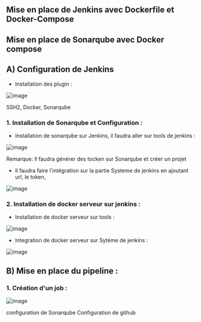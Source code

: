 ## Mise en place de Jenkins avec Dockerfile et Docker-Compose
## Mise en place de Sonarqube avec Docker compose
## A) Configuration de Jenkins

- Installation des plugin :

![image](https://github.com/user-attachments/assets/bd211ba2-fea6-4bd4-a3b4-2d6b1a3a4197)

SSH2, 
Docker,
Sonarqube

### 1. Installation de Sonarqube et Configuration : 

- Installation de sonarqube sur Jenkins, il faudra aller sur tools de jenkins :

![image](https://github.com/user-attachments/assets/ee5b6baf-95b8-4dd8-96f8-68b3bc391d09)

Remarque: Il faudra générer des tocken sur Sonarqube et créer un projet

- Il faudra faire l'intégration sur la partie Systeme de jenkins en ajoutant url, le token,

![image](https://github.com/user-attachments/assets/8220a056-1220-4711-a94f-a61ed690c996)

### 2. Installation de docker serveur sur jenkins :

- Installation de docker serveur sur tools :

![image](https://github.com/user-attachments/assets/abc4cf99-2da0-4339-ad21-cf00e40c9e05)

- Integration de docker serveur sur Sytème de jenkins :

![image](https://github.com/user-attachments/assets/4c286468-d56f-48a8-a6d5-1ab488e8c582)

## B) Mise en place du pipeline : 

### 1. Création d'un job : 

![image](https://github.com/user-attachments/assets/e7fde1bd-0aa6-449f-8b38-7d34fb49829b)





configuration de Sonarqube
Configuration de github
